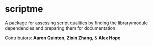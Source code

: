# scriptme
A package for assessing script qualities by finding the library/module dependencies and preparing them for documentation.

Contributors: **Aaron Quinton**, **Zixin Zhang**, & **Alex Hope**
